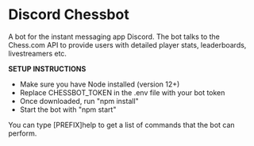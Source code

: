 # Discord Chessbot
A bot for the instant messaging app Discord. The bot talks to the Chess.com API to provide users with detailed player stats, leaderboards, livestreamers etc.

<b>SETUP INSTRUCTIONS</b>
- Make sure you have Node installed (version 12+)
- Replace CHESSBOT_TOKEN in the .env file with your bot token
- Once downloaded, run "npm install"
- Start the bot with "npm start"

You can type [PREFIX]help to get a list of commands that the bot can perform.
